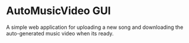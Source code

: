 # AutoMusicVideo GUI

A simple web application for uploading a new song and downloading the auto-generated music video when its ready.